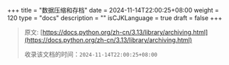 +++
title = "数据压缩和存档"
date = 2024-11-14T22:00:25+08:00
weight = 120
type = "docs"
description = ""
isCJKLanguage = true
draft = false
+++

> 原文: [https://docs.python.org/zh-cn/3.13/library/archiving.html](https://docs.python.org/zh-cn/3.13/library/archiving.html)
>
> 收录该文档的时间：`2024-11-14T22:00:25+08:00`
